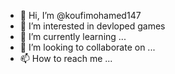 - 👋 Hi, I’m @koufimohamed147
- 👀 I’m interested in devloped games
- 🌱 I’m currently learning ...
- 💞️ I’m looking to collaborate on ...
- 📫 How to reach me ...

<!---
koufimohamed147/koufimohamed147 is a ✨ special ✨ repository because its `README.md` (this file) appears on your GitHub profile.
You can click the Preview link to take a look at your changes.
--->
